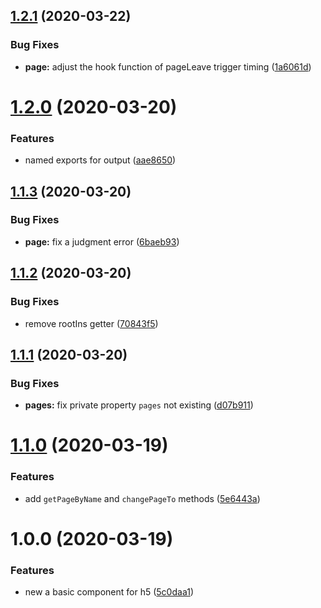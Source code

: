 ## [1.2.1](https://github.com/cycjimmy/h5-pages/compare/v1.2.0...v1.2.1) (2020-03-22)


### Bug Fixes

* **page:** adjust the hook function of pageLeave trigger timing ([1a6061d](https://github.com/cycjimmy/h5-pages/commit/1a6061d7ade6fcfdb0a3fcb2ec55551517903859))

# [1.2.0](https://github.com/cycjimmy/h5-pages/compare/v1.1.3...v1.2.0) (2020-03-20)


### Features

* named exports for output ([aae8650](https://github.com/cycjimmy/h5-pages/commit/aae8650e12b5fa637540187343890b1e0d1ba7f7))

## [1.1.3](https://github.com/cycjimmy/h5-pages/compare/v1.1.2...v1.1.3) (2020-03-20)


### Bug Fixes

* **page:** fix a judgment error ([6baeb93](https://github.com/cycjimmy/h5-pages/commit/6baeb9330381460d5a7b60fad6f0d57c1f27e4e0))

## [1.1.2](https://github.com/cycjimmy/h5-pages/compare/v1.1.1...v1.1.2) (2020-03-20)


### Bug Fixes

* remove rootIns getter ([70843f5](https://github.com/cycjimmy/h5-pages/commit/70843f5d322052994f260b5d41006763c5fd3035))

## [1.1.1](https://github.com/cycjimmy/h5-pages/compare/v1.1.0...v1.1.1) (2020-03-20)


### Bug Fixes

* **pages:** fix private property `pages` not existing ([d07b911](https://github.com/cycjimmy/h5-pages/commit/d07b91127e064486fdea1850cdacc6d0950ff3de))

# [1.1.0](https://github.com/cycjimmy/h5-pages/compare/v1.0.0...v1.1.0) (2020-03-19)


### Features

* add `getPageByName` and `changePageTo` methods ([5e6443a](https://github.com/cycjimmy/h5-pages/commit/5e6443a67aba388d6594c89ee3bf3104f957a95a))

# 1.0.0 (2020-03-19)


### Features

* new a basic component for h5 ([5c0daa1](https://github.com/cycjimmy/h5-pages/commit/5c0daa1d295cb0f724db9ae5e68237aaf4b7c6c6))
